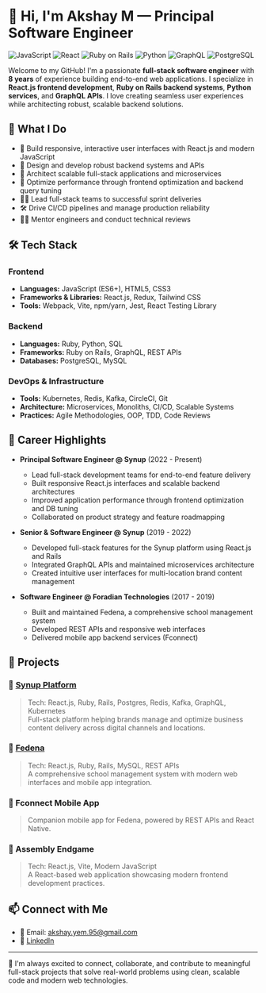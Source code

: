 # 👋 Hi, I'm Akshay M — Principal Software Engineer

![JavaScript](https://img.shields.io/badge/JavaScript-%23323330.svg?style=for-the-badge&logo=javascript&logoColor=%23F7DF1E)
![React](https://img.shields.io/badge/React-%2320232a.svg?style=for-the-badge&logo=react&logoColor=%2361DAFB)
![Ruby on Rails](https://img.shields.io/badge/Ruby_on_Rails-%23CC0000.svg?style=for-the-badge&logo=ruby-on-rails&logoColor=white)
![Python](https://img.shields.io/badge/Python-%2314354C.svg?style=for-the-badge&logo=python&logoColor=white)
![GraphQL](https://img.shields.io/badge/GraphQL-E10098?style=for-the-badge&logo=graphql&logoColor=white)
![PostgreSQL](https://img.shields.io/badge/PostgreSQL-%23316192.svg?style=for-the-badge&logo=postgresql&logoColor=white)


Welcome to my GitHub! I'm a passionate **full-stack software engineer** with **8 years** of experience building end-to-end web applications. I specialize in **React.js frontend development**, **Ruby on Rails backend systems**, **Python services**, and **GraphQL APIs**. I love creating seamless user experiences while architecting robust, scalable backend solutions.

## 🧠 What I Do

- 🎨 Build responsive, interactive user interfaces with React.js and modern JavaScript
- 🔧 Design and develop robust backend systems and APIs
- 🧩 Architect scalable full-stack applications and microservices
- 🚀 Optimize performance through frontend optimization and backend query tuning
- 🧑‍💻 Lead full-stack teams to successful sprint deliveries
- 🛠️ Drive CI/CD pipelines and manage production reliability
- 👨‍🏫 Mentor engineers and conduct technical reviews

## 🛠️ Tech Stack

### Frontend
- **Languages:** JavaScript (ES6+), HTML5, CSS3
- **Frameworks & Libraries:** React.js, Redux, Tailwind CSS
- **Tools:** Webpack, Vite, npm/yarn, Jest, React Testing Library

### Backend
- **Languages:** Ruby, Python, SQL
- **Frameworks:** Ruby on Rails, GraphQL, REST APIs
- **Databases:** PostgreSQL, MySQL

### DevOps & Infrastructure
- **Tools:** Kubernetes, Redis, Kafka, CircleCI, Git
- **Architecture:** Microservices, Monoliths, CI/CD, Scalable Systems
- **Practices:** Agile Methodologies, OOP, TDD, Code Reviews

## 🚀 Career Highlights

- **Principal Software Engineer @ Synup** (2022 - Present)
  - Lead full-stack development teams for end-to-end feature delivery
  - Built responsive React.js interfaces and scalable backend architectures
  - Improved application performance through frontend optimization and DB tuning
  - Collaborated on product strategy and feature roadmapping

- **Senior & Software Engineer @ Synup** (2019 - 2022)
  - Developed full-stack features for the Synup platform using React.js and Rails
  - Integrated GraphQL APIs and maintained microservices architecture
  - Created intuitive user interfaces for multi-location brand content management

- **Software Engineer @ Foradian Technologies** (2017 - 2019)
  - Built and maintained Fedena, a comprehensive school management system
  - Developed REST APIs and responsive web interfaces
  - Delivered mobile app backend services (Fconnect)

## 📌 Projects

### 🔹 [Synup Platform](https://synup.com)
> Tech: React.js, Ruby, Rails, Postgres, Redis, Kafka, GraphQL, Kubernetes  
Full-stack platform helping brands manage and optimize business content delivery across digital channels and locations.

### 🔹 [Fedena](https://fedena.com)
> Tech: React.js, Ruby, Rails, MySQL, REST APIs  
A comprehensive school management system with modern web interfaces and mobile app integration.

### 🔹 Fconnect Mobile App  
> Companion mobile app for Fedena, powered by REST APIs and React Native.

### 🔹 Assembly Endgame
> Tech: React.js, Vite, Modern JavaScript  
A React-based web application showcasing modern frontend development practices.

## 📫 Connect with Me

- 📧 Email: [akshay.yem.95@gmail.com](mailto:akshay.yem.95@gmail.com)
- 💼 [LinkedIn](https://www.linkedin.com/in/akshay-m-developer)

---

🧩 I'm always excited to connect, collaborate, and contribute to meaningful full-stack projects that solve real-world problems using clean, scalable code and modern web technologies.
